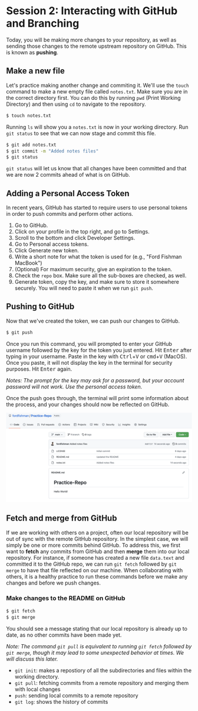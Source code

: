 # Session 2: Interacting with GitHub and Branching

Today, you will be making more changes to your repository, as well as sending those changes to the remote upstream repository on GitHub. This is known as **pushing**. 

## Make a new file

Let's practice making another change and commiting it. We'll use the `touch` command to make a new empty file called `notes.txt`. Make sure you are in the correct directory first. You can do this by running `pwd` (Print Working Directory) and then using `cd` to navigate to the repository. 

```bash
$ touch notes.txt
```

Running `ls` will show you a `notes.txt` is now in your working directory. Run `git status` to see that we can now stage and commit this file. 

```bash
$ git add notes.txt
$ git commit -m "Added notes files"
$ git status
```

`git status` will let us know that all changes have been committed and that we are now 2 commits ahead of what is on GitHub.

## Adding a Personal Access Token
In recent years, GitHub has started to require users to use personal tokens in order to push commits and perform other actions. 

1. Go to GitHub.
2. Click on your profile in the top right, and go to Settings.
3. Scroll to the bottom and click Developer Settings.
4. Go to Personal access tokens.
5. Click Generate new token.
6. Write a short note for what the token is used for (e.g., "Ford Fishman MacBook")
7. (Optional) For maximum security, give an expiration to the token.
8. Check the `repo` box. Make sure all the sub-boxes are checked, as well.
9. Generate token, copy the key, and make sure to store it somewhere securely. You will need to paste it when we run `git push`.

## Pushing to GitHub
Now that we've created the token, we can push our changes to GitHub.

```bash
$ git push
```

Once you run this command, you will prompted to enter your GitHub username followed by the key for the token you just entered. Hit <kbd>Enter</kbd> after typing in your username. Paste in the key with <kbd>Ctrl</kbd>+<kbd>V</kbd> or <kbd>cmd</kbd>+<kbd>V</kbd> (MacOS). Once you paste, it will not display the key in the terminal for security purposes. Hit <kbd>Enter</kbd> again. 

*Notes: The prompt for the key may ask for a password, but your account password will not work. Use the personal access token.*

Once the push goes through, the terminal will print some information about the process, and your changes should now be reflected on GitHub. 

![git push](img/git_push.png)

## Fetch and merge from GitHub

If we are working with others on a project, often our local repository will be out of sync with the remote GitHub repository. In the simplest case, we will simply be one or more commits behind GitHub. To address this, we first want to **fetch** any commits from GitHub and then **merge** them into our local repository. For instance, if someone has created a new file `data.text` and committed it to the GitHub repo, we can run `git fetch` followed by `git merge` to have that file reflected on our machine. When collaborating with others, it is a healthy practice to run these commands before we make any changes and before we push changes.

### Make changes to the README on GitHub


```bash
$ git fetch
$ git merge
```

You should see a message stating that our local repository is already up to date, as no other commits have been made yet.

*Note: The command `git pull` is equivalent to running `git fetch` followed by `git merge`, though it may lead to some unexpected behavior at times. We will discuss this later.*

- `git init`: makes a repostiory of all the subdirectories and files within the working directory.
- `git pull`: fetching commits from a remote repository and merging them with local changes
- `push`: sending local commits to a remote repository
- `git log`: shows the history of commits